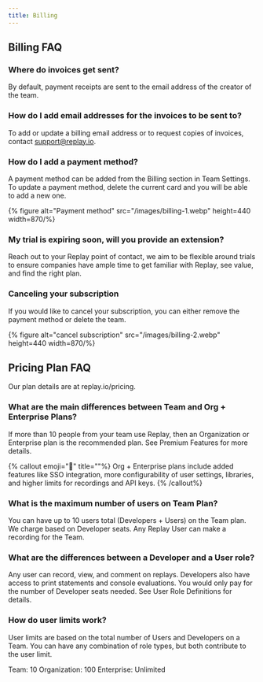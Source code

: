 ```yaml
---
title: Billing
---
```


## Billing FAQ

### Where do invoices get sent?

By default, payment receipts are sent to the email address of the creator of the team.

### How do I add email addresses for the invoices to be sent to?

To add or update a billing email address or to request copies of invoices, contact support@replay.io.

### How do I add a payment method?

A payment method can be added from the Billing section in Team Settings. To update a payment method, delete the current card and you will be able to add a new one.

{% figure alt="Payment method" src="/images/billing-1.webp" height=440 width=870/%}

### My trial is expiring soon, will you provide an extension?

Reach out to your Replay point of contact, we aim to be flexible around trials to ensure companies have ample time to get familiar with Replay, see value, and find the right plan.

### Canceling your subscription

If you would like to cancel your subscription, you can either remove the payment method or delete the team.

{% figure alt="cancel subscription" src="/images/billing-2.webp" height=440 width=870/%}

## Pricing Plan FAQ

Our plan details are at replay.io/pricing.

### What are the main differences between Team and Org + Enterprise Plans?

If more than 10 people from your team use Replay, then an Organization or Enterprise plan is the recommended plan. See Premium Features for more details.

{% callout emoji="🏉" title=""%}
Org + Enterprise plans include added features like SSO integration, more configurability of user settings, libraries, and higher limits for recordings and API keys.
{% /callout%}

### What is the maximum number of users on Team Plan?

You can have up to 10 users total (Developers + Users) on the Team plan. We charge based on Developer seats. Any Replay User can make a recording for the Team.

### What are the differences between a Developer and a User role?

Any user can record, view, and comment on replays. Developers also have access to print statements and console evaluations. You would only pay for the number of Developer seats needed. See User Role Definitions for details.

### How do user limits work?

User limits are based on the total number of Users and Developers on a Team. You can have any combination of role types, but both contribute to the user limit.

Team: 10
Organization: 100
Enterprise: Unlimited
